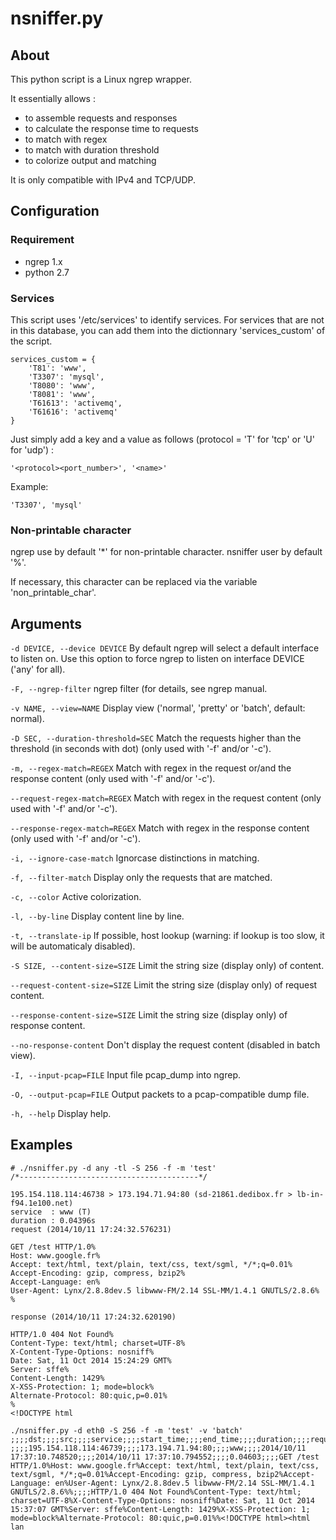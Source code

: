# nsniffer.py

## About

This python script is a Linux ngrep wrapper.

It essentially allows :
- to assemble requests and responses
- to calculate the response time to requests
- to match with regex
- to match with duration threshold
- to colorize output and matching

It is only compatible with IPv4 and TCP/UDP.

## Configuration

### Requirement

- ngrep 1.x
- python 2.7

### Services

This script uses '/etc/services' to identify services. 
For services that are not in this database, you can add them into the dictionnary 'services_custom' of the script.

```
services_custom = {
    'T81': 'www',
    'T3307': 'mysql',
    'T8080': 'www',
    'T8081': 'www',
    'T61613': 'activemq',
    'T61616': 'activemq'
}
```

Just simply add a key and a value as follows (protocol = 'T' for 'tcp' or 'U' for 'udp') :

`'<protocol><port_number>', '<name>'`

Example: 

`'T3307', 'mysql'`

### Non-printable character

ngrep use by default '*' for non-printable character.
nsniffer user by default '%'.

If necessary, this character can be replaced via the variable 'non_printable_char'.

## Arguments

`-d DEVICE, --device DEVICE` By default ngrep will select a default interface to listen on. Use this option to force ngrep to listen on interface DEVICE ('any' for all).

`-F, --ngrep-filter` ngrep filter (for details, see ngrep manual.

`-v NAME, --view=NAME` Display view ('normal', 'pretty' or 'batch', default: normal).

`-D SEC, --duration-threshold=SEC` Match the requests higher than the threshold (in seconds with dot) (only used with '-f' and/or '-c').

`-m, --regex-match=REGEX` Match with regex in the request or/and the response content (only used with '-f' and/or '-c').

`--request-regex-match=REGEX` Match with regex in the request content (only used with '-f' and/or '-c').

`--response-regex-match=REGEX` Match with regex in the response content (only used with '-f' and/or '-c').

`-i, --ignore-case-match` Ignorcase distinctions in matching.

`-f, --filter-match` Display only the requests that are matched.

`-c, --color` Active colorization.

`-l, --by-line` Display content line by line.

`-t, --translate-ip` If possible, host lookup (warning: if lookup is too slow, it will be automaticaly disabled).

`-S SIZE, --content-size=SIZE` Limit the string size (display only) of content.

`--request-content-size=SIZE` Limit the string size (display only) of request content.

`--response-content-size=SIZE` Limit the string size (display only) of response content.

`--no-response-content` Don't display the request content (disabled in batch view).

`-I, --input-pcap=FILE` Input file  pcap_dump into ngrep.

`-O, --output-pcap=FILE` Output packets to a pcap-compatible dump file.

`-h, --help` Display help.

## Examples

```
# ./nsniffer.py -d any -tl -S 256 -f -m 'test'
/*----------------------------------------*/

195.154.118.114:46738 > 173.194.71.94:80 (sd-21861.dedibox.fr > lb-in-f94.1e100.net)
service  : www (T)
duration : 0.04396s
request (2014/10/11 17:24:32.576231)

GET /test HTTP/1.0%
Host: www.google.fr%
Accept: text/html, text/plain, text/css, text/sgml, */*;q=0.01%
Accept-Encoding: gzip, compress, bzip2%
Accept-Language: en%
User-Agent: Lynx/2.8.8dev.5 libwww-FM/2.14 SSL-MM/1.4.1 GNUTLS/2.8.6%
%

response (2014/10/11 17:24:32.620190)

HTTP/1.0 404 Not Found%
Content-Type: text/html; charset=UTF-8%
X-Content-Type-Options: nosniff%
Date: Sat, 11 Oct 2014 15:24:29 GMT%
Server: sffe%
Content-Length: 1429%
X-XSS-Protection: 1; mode=block%
Alternate-Protocol: 80:quic,p=0.01%
%
<!DOCTYPE html
```

```
./nsniffer.py -d eth0 -S 256 -f -m 'test' -v 'batch'
;;;;dst;;;;src;;;;service;;;;start_time;;;;end_time;;;;duration;;;;request_content;;;;response_content
;;;;195.154.118.114:46739;;;;173.194.71.94:80;;;;www;;;;2014/10/11 17:37:10.748520;;;;2014/10/11 17:37:10.794552;;;;0.04603;;;;GET /test HTTP/1.0%Host: www.google.fr%Accept: text/html, text/plain, text/css, text/sgml, */*;q=0.01%Accept-Encoding: gzip, compress, bzip2%Accept-Language: en%User-Agent: Lynx/2.8.8dev.5 libwww-FM/2.14 SSL-MM/1.4.1 GNUTLS/2.8.6%%;;;;HTTP/1.0 404 Not Found%Content-Type: text/html; charset=UTF-8%X-Content-Type-Options: nosniff%Date: Sat, 11 Oct 2014 15:37:07 GMT%Server: sffe%Content-Length: 1429%X-XSS-Protection: 1; mode=block%Alternate-Protocol: 80:quic,p=0.01%%<!DOCTYPE html><html lan
```
